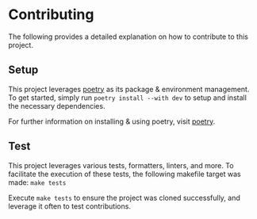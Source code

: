 # Contributing

The following provides a detailed explanation on how to contribute to this project.

## Setup

This project leverages [poetry](http://python-poetry.org) as its package & environment management.  
To get started, simply run `poetry install --with dev` to setup and install the necessary dependencies.

For further information on installing & using poetry, visit [poetry](http://python-poetry.org).

## Test

This project leverages various tests, formatters, linters, and more. To facilitate the execution of these tests, the following makefile target was made: `make tests`

Execute `make tests` to ensure the project was cloned successfully, and leverage it often to test contributions.
